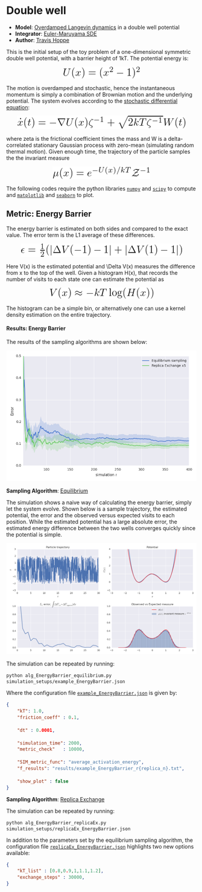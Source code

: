# Double well

+ **Model**: [Overdamped Langevin dynamics](http://en.wikipedia.org/wiki/Langevin_dynamics) in a double well potential
+ **Integrator**: [Euler-Maruyama SDE](http://en.wikipedia.org/wiki/Euler-Maruyama)
+ **Author**: [Travis Hoppe](https://github.com/thoppe)

This is the initial setup of the toy problem of a one-dimensional symmetric double well potential, with a barrier height of 1kT. The potential energy is:

<p align="center" class="mdequation"><img src=".equations/8df0e476ded358dc7b2784f8d8ab5861a383631a73dd32f678a8dcd46c07a3db.png" alt="$U(x) = (x^2 - 1)^2$" /></p>

The motion is overdamped and stochastic, hence the instantaneous momentum is simply a combination of Brownian motion and the underlying potential.
The system evolves according to the [stochastic differential equation](http://en.wikipedia.org/wiki/Brownian_dynamics):

<p align="center" class="mdequation"><img src=".equations/054ec5f599ddf08f1a95b9a50a7114287c7bb4ad88e837c599db5ebaf9fd95a6.png" alt="$ \dot{x}(t) = - \nabla U(x)\zeta^{-1} + \sqrt{2 kT \zeta^{-1}} W(t)  $" /></p>

where zeta is the frictional coefficient times the mass and W is a delta-correlated stationary Gaussian process with zero-mean (simulating random thermal motion). 
Given enough time, the trajectory of the particle samples the the invariant measure

<p align="center" class="mdequation"><img src=".equations/7083ff27c4483a6ecaa6326ce60b0df098270a31d358922510406337b8f46a22.png" alt="$\mu(x) = e ^{-U(x)/kT} \mathcal{Z}^{-1}$" /></p>

The following codes require the python libraries [`numpy`](www.numpy.org) and [`scipy`](www.scipy.org) to compute and [`matplotlib`](matplotlib.org) and [`seaborn`](https://github.com/mwaskom/seaborn) to plot.

## Metric: Energy Barrier

The energy barrier is estimated on both sides and compared to the exact value.
The error term is the L1 average of these differences.

<p align="center" class="mdequation"><img src=".equations/7aa8e55b6db2940e1365f4811d7350f072c259abe1f681bf86a7adc2766ae28d.png" alt="$ \epsilon = \frac{1}{2} (|\Delta V(-1) - 1| + |\Delta V(1) - 1|)$" /></p>

Here V(x) is the estimated potential and \Delta V(x) measures the difference from x to the top of the well.
Given a histogram H(x), that records the number of visits to each state one can estimate the potential as

<p align="center" class="mdequation"><img src=".equations/85b3044977c3d55392496cd69131615af66aca3d41af7c3d9981ddd0c6447e8e.png" alt="$V(x) \approx -kT \log( H(x) ) $" /></p>

The histogram can be a simple bin, or alternatively one can use a kernel density estimation on the entire trajectory.

#### Results: Energy Barrier

The results of the sampling algorithms are shown below:

![](figures/convergence_EnergyBarrier.png)

**Sampling Algorithm**: [Equilibrium](alg_EnergyBarrier_equilibrium.py)

The simulation shows a naive way of calculating the energy barrier, simply let the system evolve. 
Shown below is a sample trajectory, the estimated potential, the error and the observed versus expected visits to each position. 
While the estimated potential has a large absolute error, the estimated energy difference between the two wells converges quickly since the potential is simple.

![](figures/example_traj.png)

The simulation can be repeated by running:

    python alg_EnergyBarrier_equilibrium.py simulation_setups/example_EnergyBarrier.json

Where the configuration file [`example_EnergyBarrier.json`](simulation_setups/example_EnergyBarrier.json) is given by:

```JSON
{
    "kT": 1.0,
    "friction_coeff" : 0.1,

    "dt" : 0.0001,

    "simulation_time": 2000,
    "metric_check"   : 10000,
 
    "SIM_metric_func": "average_activation_energy",
    "f_results": "results/example_EnergyBarrier_r{replica_n}.txt",

    "show_plot" : false
}
```

**Sampling Algorithm**: [Replica Exchange](alg_EnergyBarrier_replicaEx.py)

The simulation can be repeated by running:

    python alg_EnergyBarrier_replicaEx.py simulation_setups/replicaEx_EnergyBarrier.json

In addition to the parameters set by the equilibrium sampling algorithm, the configuration file [`replicaEx_EnergyBarrier.json`](simulation_setups/replicaEx_EnergyBarrier.json) highlights two new options available:

```JSON
{
    "kT_list" : [0.8,0.9,1,1.1,1.2],
    "exchange_steps" : 30000,
}
```





